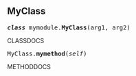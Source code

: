 ## MyClass

<pre class="py-sign"><b><em>class</em></b> mymodule.<b>MyClass</b>(arg1, arg2)</pre>

CLASSDOCS

<pre class="py-sign">MyClass.<b>mymethod</b>(<em>self</em>)</pre>

METHODDOCS